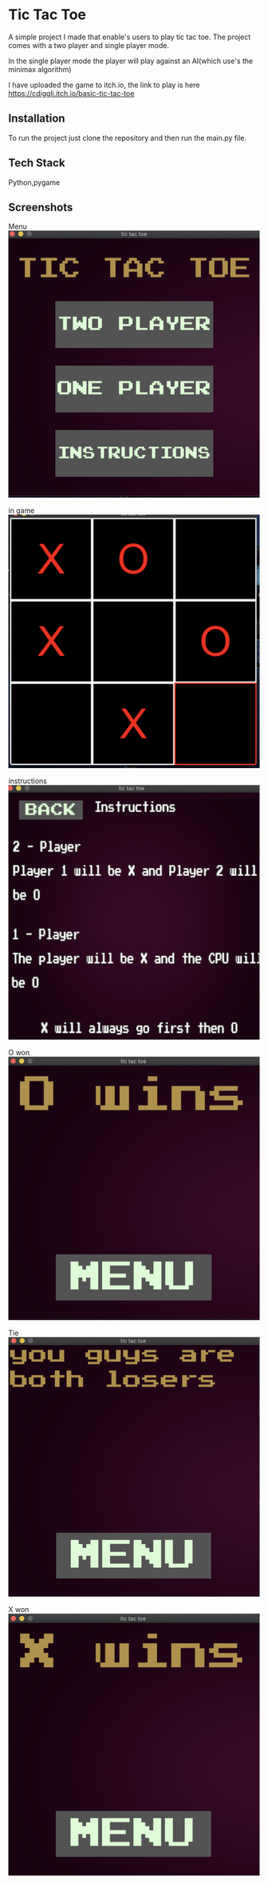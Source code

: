 
# Tic Tac Toe

A simple project I made that enable's users to play tic tac toe. The project comes with a two player and single player mode.

In the single player mode the player will play against an AI(which use's the minimax algorithm)

I have uploaded the game to itch.io, the link to play is here https://cdiggli.itch.io/basic-tic-tac-toe





## Installation

To run the project just clone the repository and then run the main.py file.
    
## Tech Stack

Python,pygame


## Screenshots

Menu
![Screenshot 1](https://github.com/chenthu97/TicTacToeGame/blob/master/README/menuShot.png)

in game
![Screenshot 2](https://github.com/chenthu97/TicTacToeGame/blob/master/README/inGameShot.png)

instructions
![Screenshot 3](https://github.com/chenthu97/TicTacToeGame/blob/master/README/instructionShot.png)

O won
![Screenshot 4](https://github.com/chenthu97/TicTacToeGame/blob/master/README/oWonShot.png)

Tie
![Screenshot 5](https://github.com/chenthu97/TicTacToeGame/blob/master/README/tieShot.png)

X won
![Screenshot 6](https://github.com/chenthu97/TicTacToeGame/blob/master/README/xWonShot.png)

